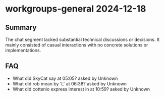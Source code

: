 # workgroups-general 2024-12-18

## Summary
The chat segment lacked substantial technical discussions or decisions. It mainly consisted of casual interactions with no concrete solutions or implementations.

## FAQ
- What did SkyCat say at 05:05? asked by Unknown
- What did rob mean by 'L' at 06:38? asked by Unknown
- What did cottenio express interest in at 10:59? asked by Unknown
